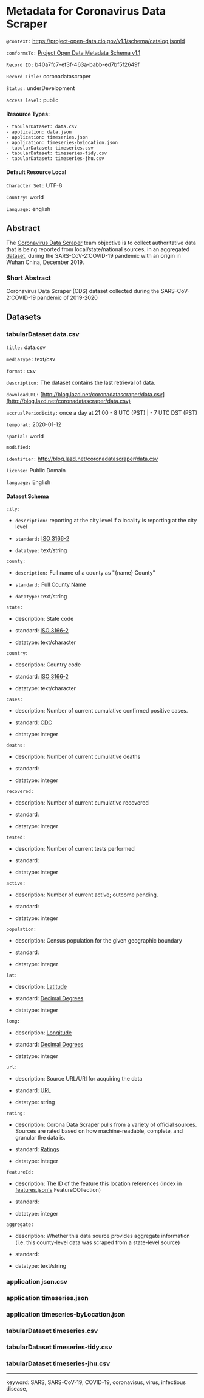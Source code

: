 # Metadata for Coronavirus Data Scraper

`@context:` https://project-open-data.cio.gov/v1.1/schema/catalog.jsonld

`conformsTo:` [Project Open Data Metadata Schema v1.1](https://project-open-data.cio.gov/v1.1/schema/)

`Record ID:` b40a7fc7-ef3f-463a-babb-ed7bf5f2649f

`Record Title:` coronadatascraper

`Status:` underDevelopment

`access level:` public


#### Resource Types:

	- tabularDataset: data.csv
	- application: data.json
	- application: timeseries.json
	- application: timeseries-byLocation.json
	- tabularDataset: timeseries.csv
	- tabularDataset: timeseries-tidy.csv
	- tabularDataset: timeseries-jhu.csv


#### Default Resource Local
	
`Character Set:` UTF-8

`Country:` world

`Language:` english
	
	
## Abstract

The [Coronavirus Data Scraper](https://coronadatascraper.com/) team objective is to collect authoritative data that is being reported from local/state/national sources, in an aggregated [dataset](https://github.com/CoronaVirusDataTeam/docs/blob/master/metadata.md), during the SARS-CoV-2:COVID-19 pandemic with an origin in Wuhan China, December 2019.


### Short Abstract

Coronavirus Data Scraper (CDS) dataset collected during the SARS-CoV-2:COVID-19 pandemic of 2019-2020  



## Datasets 


### tabularDataset data.csv

`title:` data.csv

`mediaType:` text/csv

`format:` csv

`description:` The dataset contains the last retrieval of data.

`downloadURL:` [http://blog.lazd.net/coronadatascraper/data.csv](http://blog.lazd.net/coronadatascraper/data.csv)

`accrualPeriodicity:` once a day at 21:00 - 8 UTC (PST) | - 7 UTC DST (PST)

`temporal:` 2020-01-12

`spatial:` world

`modified:`

`identifier:` http://blog.lazd.net/coronadatascraper/data.csv

`license:` Public Domain

`language:` English

	
#### Dataset Schema

`city:`

- `description:` reporting at the city level if a locality is reporting at the city level

- `standard:` [ISO 3166-2](https://en.wikipedia.org/wiki/ISO_3166-2)
	
- `datatype:` text/string


`county:`

-	`description:` Full name of a county as "{name} County"
	
-	`standard:` [Full County Name](https://en.wikipedia.org/wiki/County)
	
-	`datatype:` text/string

	
`state:`
	
-	description: State code

-	standard: [ISO 3166-2](https://en.wikipedia.org/wiki/ISO_3166-2)

-	datatype: text/character


`country:`

-	description: Country code

-	standard: [ISO 3166-2](https://en.wikipedia.org/wiki/ISO_3166-2)
		
-	datatype: text/character
	
	
`cases:`

-	description: Number of current cumulative confirmed positive cases.

-	standard: [CDC](https://www.cdc.gov/coronavirus/2019-ncov/cases-updates/cases-in-us.html?CDC_AA_refVal=https%3A%2F%2Fwww.cdc.gov%2Fcoronavirus%2F2019-ncov%2Fcases-in-us.html) 

-	datatype: integer
	
`deaths:`	

-	description: Number of current cumulative deaths

-	standard:

-	datatype: integer	

`recovered:`

-	description: Number of current cumulative recovered

-	standard:

-	datatype: integer
		
`tested:`

-	description: Number of current tests performed

-	standard:

-	datatype: integer
		
`active:`

-	description: Number of current active; outcome pending.

-	standard:

-	datatype: integer
		
`population:`

-	description: Census population for the given geographic boundary

-	standard:

-	datatype: integer
 		
`lat:`	

-	description: [Latitude](https://en.wikipedia.org/wiki/Latitude)

-	standard: [Decimal Degrees](https://en.wikipedia.org/wiki/Decimal_degrees)

-	datatype: integer	


`long:`

-	description: [Longitude](https://en.wikipedia.org/wiki/Longitude)

-	standard: [Decimal Degrees](https://en.wikipedia.org/wiki/Decimal_degrees)
	
-	datatype: integer	


`url:`

-	description: Source URL/URI for acquiring the data

-	standard: [URL](https://url.spec.whatwg.org/) 

-	datatype: string	
	
	
`rating:`

-	description: Corona Data Scraper pulls from a variety of official sources. Sources are rated based on how machine-readable, complete, and granular the data is.

-	standard: [Ratings](http://blog.lazd.net/coronadatascraper/#sources)
	
-	datatype: integer 	


`featureId:`

-	description: The ID of the feature this location references (index in [features.json's](https://github.com/lazd/coronadatascraper/blob/master/tasks/findFeatures.js) FeatureCOllection)

-	standard: 

-	datatype: integer	

	
`aggregate:`

-	description: Whether this data source provides aggregate information (i.e. this county-level data was scraped from a state-level source)

-	standard: 

-	datatype: text/string		
	
	
### application json.csv

### application timeseries.json

### application timeseries-byLocation.json

### tabularDataset timeseries.csv

### tabularDataset timeseries-tidy.csv

### tabularDataset timeseries-jhu.csv


----
	
keyword: SARS, SARS-CoV-19, COVID-19, coronavisus, virus, infectious disease,








